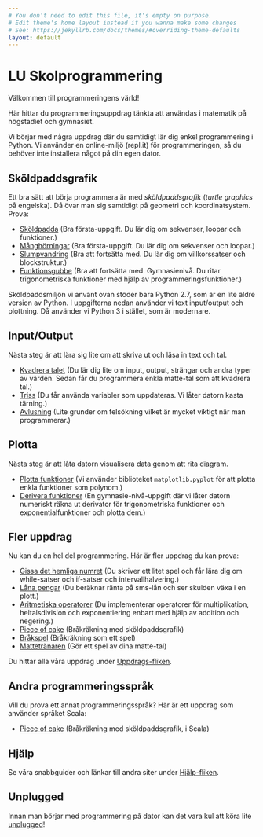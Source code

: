 ```yaml
---
# You don't need to edit this file, it's empty on purpose.
# Edit theme's home layout instead if you wanna make some changes
# See: https://jekyllrb.com/docs/themes/#overriding-theme-defaults
layout: default
---
```


# LU Skolprogrammering

Välkommen till programmeringens värld!

Här hittar du programmeringsuppdrag tänkta att användas i matematik på högstadiet och gymnasiet.

Vi börjar med några uppdrag där du samtidigt lär dig enkel programmering i Python. Vi använder en online-miljö (repl.it) för programmeringen, så du behöver inte installera något på din egen dator.

## Sköldpaddsgrafik
Ett bra sätt att börja programmera är med *sköldpaddsgrafik*  (*turtle graphics* på engelska). Då övar man sig samtidigt på geometri och koordinatsystem. Prova:

* [Sköldpadda](exercises/turtle) (Bra första-uppgift. Du lär dig om sekvenser, loopar och funktioner.)
* [Månghörningar](exercises/back-to-start) (Bra första-uppgift. Du lär dig om sekvenser och loopar.)
* [Slumpvandring](exercises/random-walk) (Bra att fortsätta med. Du lär dig om villkorssatser och blockstruktur.)
* [Funktionsgubbe](exercises/functional-strawman) (Bra att fortsätta med. Gymnasienivå. Du ritar trigonometriska funktioner med hjälp av programmeringsfunktioner.)

Sköldpaddsmiljön vi använt ovan stöder bara Python 2.7, som är en lite äldre version av Python. I uppgifterna nedan använder vi text input/output och plottning. Då använder vi Python 3 i stället, som är modernare.

## Input/Output
Nästa steg är att lära sig lite om att skriva ut och läsa in text och tal.

* [Kvadrera talet](exercises/square-the-number) (Du lär dig lite om input, output, strängar och andra typer av värden. Sedan får du programmera enkla matte-tal som att kvadrera tal.)
* [Triss](exercises/three-of-a-kind) (Du får använda variabler som uppdateras. Vi låter datorn kasta tärning.)
* [Avlusning](exercises/debugging) (Lite grunder om felsökning vilket är mycket viktigt när man programmerar.)

## Plotta
Nästa steg är att låta datorn visualisera data genom att rita diagram.
* [Plotta funktioner](exercises/plot) (Vi använder biblioteket `matplotlib.pyplot` för att plotta enkla funktioner som polynom.)
* [Derivera funktioner](exercises/derivative) (En gymnasie-nivå-uppgift där vi låter datorn numeriskt räkna ut derivator för trigonometriska funktioner och exponentialfunktioner och plotta dem.)

## Fler uppdrag
Nu kan du en hel del programmering. Här är fler uppdrag du kan prova:
* [Gissa det hemliga numret](exercises/guess-the-secret-number/) (Du skriver ett litet spel och får lära dig om while-satser och if-satser och intervallhalvering.)
* [Låna pengar](exercises/interest-rates) (Du beräknar ränta på sms-lån och ser skulden växa i en plott.)
* [Aritmetiska operatorer](exercises/implement-arithmetic-operators) (Du implementerar operatorer för multiplikation, heltalsdivision och exponentiering enbart med hjälp av addition och negering.)
* [Piece of cake](exercises/piece-of-cake/python.md) (Bråkräkning med sköldpaddsgrafik)
* [Bråkspel](exercises/fractions) (Bråkräkning som ett spel)
* [Mattetränaren](exercises/math-exerciser) (Gör ett spel av dina matte-tal)

Du hittar alla våra uppdrag under [Uppdrags-fliken](exercises).

## Andra programmeringsspråk
Vill du prova ett annat programmeringsspråk? Här är ett uppdrag som använder språket Scala:
* [Piece of cake](exercises/piece-of-cake/scala.md) (Bråkräkning med sköldpaddsgrafik, i Scala)

## Hjälp
Se våra snabbguider och länkar till andra siter under [Hjälp-fliken](programming).


## Unplugged

Innan man börjar med programmering på dator kan det vara kul att köra lite [unplugged](exercises/unplugged)!
